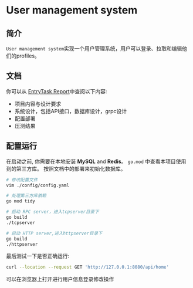 # User management system
## 简介
`User management system`实现一个用户管理系统，用户可以登录、拉取和编辑他们的profiles。

## 文档
你可以从 [EntryTask Report](https://docs.google.com/document/d/1gH2gl-HlCo6TcvrccGWOzt1Md9NvVZVu370W8cd5SgE/edit?usp=sharing#)中查阅以下内容:
- 项目内容与设计要求
- 系统设计，包括API接口，数据库设计，grpc设计
- 配置部署
- 压测结果

## 配置运行
在启动之前, 你需要在本地安装 **MySQL** and **Redis**。 
 `go.mod` 中查看本项目使用到的第三方库。 
 按照文档中的部署来初始化数据库。


```bash
# 修改配置文件
vim ./config/config.yaml

# 处理第三方库依赖
go mod tidy

# 启动 RPC server，进入tcpserver目录下
go build
./tcpserver

# 启动 HTTP server,进入httpserver目录下
go build 
./httpserver
```

最后测试一下是否正确运行:
```bash
curl --location --request GET 'http://127.0.0.1:8080/api/home'
```
可以在浏览器上打开进行用户信息登录修改操作
